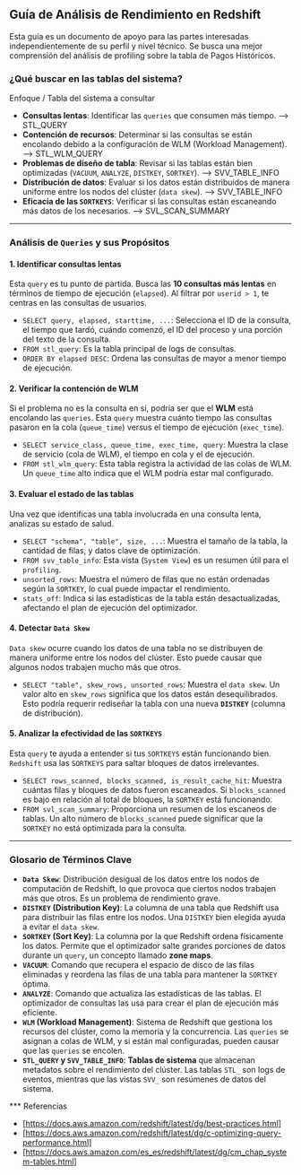 
## Guía de Análisis de Rendimiento en Redshift

Esta guía es un documento de apoyo para las partes interesadas independientemente de su perfil y nivel técnico. Se busca una mejor comprensión del análisis de profiling sobre la tabla de Pagos Históricos.

### ¿Qué buscar en las tablas del sistema?

Enfoque / Tabla del sistema a consultar

* **Consultas lentas**: Identificar las `queries` que consumen más tiempo.  --> STL_QUERY
* **Contención de recursos**: Determinar si las consultas se están encolando debido a la configuración de WLM (Workload Management). --> STL_WLM_QUERY
* **Problemas de diseño de tabla**: Revisar si las tablas están bien optimizadas (`VACUUM`, `ANALYZE`, `DISTKEY`, `SORTKEY`). --> SVV_TABLE_INFO
* **Distribución de datos**: Evaluar si los datos están distribuidos de manera uniforme entre los nodos del clúster (`data skew`). --> SVV_TABLE_INFO
* **Eficacia de las `SORTKEYS`**: Verificar si las consultas están escaneando más datos de los necesarios. --> SVL_SCAN_SUMMARY

---

### Análisis de `Queries` y sus Propósitos

#### 1. Identificar consultas lentas

Esta `query` es tu punto de partida. Busca las **10 consultas más lentas** en términos de tiempo de ejecución (`elapsed`). Al filtrar por `userid > 1`, te centras en las consultas de usuarios.

* `SELECT query, elapsed, starttime, ...`: Selecciona el ID de la consulta, el tiempo que tardó, cuándo comenzó, el ID del proceso y una porción del texto de la consulta.
* `FROM stl_query`: Es la tabla principal de logs de consultas.
* `ORDER BY elapsed DESC`: Ordena las consultas de mayor a menor tiempo de ejecución.

#### 2. Verificar la contención de WLM

Si el problema no es la consulta en sí, podría ser que el **WLM** está encolando las `queries`. Esta `query` muestra cuánto tiempo las consultas pasaron en la cola (`queue_time`) versus el tiempo de ejecución (`exec_time`).

* `SELECT service_class, queue_time, exec_time, query`: Muestra la clase de servicio (cola de WLM), el tiempo en cola y el de ejecución.
* `FROM stl_wlm_query`: Esta tabla registra la actividad de las colas de WLM. Un `queue_time` alto indica que el WLM podría estar mal configurado.

#### 3. Evaluar el estado de las tablas

Una vez que identificas una tabla involucrada en una consulta lenta, analizas su estado de salud. 

* `SELECT "schema", "table", size, ...`: Muestra el tamaño de la tabla, la cantidad de filas, y datos clave de optimización.
* `FROM svv_table_info`: Esta vista (`System View`) es un resumen útil para el `profiling`.
* `unsorted_rows`: Muestra el número de filas que no están ordenadas según la `SORTKEY`, lo cual puede impactar el rendimiento.
* `stats_off`: Indica si las estadísticas de la tabla están desactualizadas, afectando el plan de ejecución del optimizador.

#### 4. Detectar `Data Skew`

`Data skew` ocurre cuando los datos de una tabla no se distribuyen de manera uniforme entre los nodos del clúster. Esto puede causar que algunos nodos trabajen mucho más que otros.

* `SELECT "table", skew_rows, unsorted_rows`: Muestra el `data skew`. Un valor alto en `skew_rows` significa que los datos están desequilibrados. Esto podría requerir rediseñar la tabla con una nueva **`DISTKEY`** (columna de distribución).

#### 5. Analizar la efectividad de las `SORTKEYS`

Esta `query` te ayuda a entender si tus `SORTKEYS` están funcionando bien. `Redshift` usa las `SORTKEYS` para saltar bloques de datos irrelevantes. 

* `SELECT rows_scanned, blocks_scanned, is_result_cache_hit`: Muestra cuántas filas y bloques de datos fueron escaneados. Si `blocks_scanned` es bajo en relación al total de bloques, la `SORTKEY` está funcionando.
* `FROM svl_scan_summary`: Proporciona un resumen de los escaneos de tablas. Un alto número de `blocks_scanned` puede significar que la `SORTKEY` no está optimizada para la consulta.

---

### Glosario de Términos Clave

* **`Data Skew`**: Distribución desigual de los datos entre los nodos de computación de Redshift, lo que provoca que ciertos nodos trabajen más que otros. Es un problema de rendimiento grave.
* **`DISTKEY` (Distribution Key)**: La columna de una tabla que Redshift usa para distribuir las filas entre los nodos. Una `DISTKEY` bien elegida ayuda a evitar el `data skew`.
* **`SORTKEY` (Sort Key)**: La columna por la que Redshift ordena físicamente los datos. Permite que el optimizador salte grandes porciones de datos durante un `query`, un concepto llamado **zone maps**.
* **`VACUUM`**: Comando que recupera el espacio de disco de las filas eliminadas y reordena las filas de una tabla para mantener la `SORTKEY` óptima.
* **`ANALYZE`**: Comando que actualiza las estadísticas de las tablas. El optimizador de consultas las usa para crear el plan de ejecución más eficiente.
* **`WLM` (Workload Management)**: Sistema de Redshift que gestiona los recursos del clúster, como la memoria y la concurrencia. Las `queries` se asignan a colas de WLM, y si están mal configuradas, pueden causar que las `queries` se encolen.
* **`STL_QUERY` y `SVV_TABLE_INFO`**: **Tablas de sistema** que almacenan metadatos sobre el rendimiento del clúster. Las tablas `STL_` son logs de eventos, mientras que las vistas `SVV_` son resúmenes de datos del sistema.

*** Referencias

- [https://docs.aws.amazon.com/redshift/latest/dg/best-practices.html]
- [https://docs.aws.amazon.com/redshift/latest/dg/c-optimizing-query-performance.html]
- [https://docs.aws.amazon.com/es_es/redshift/latest/dg/cm_chap_system-tables.html]
